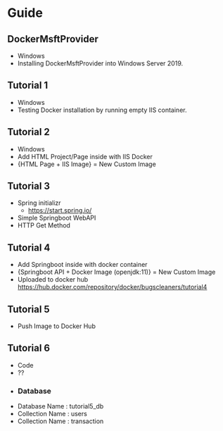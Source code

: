 # Guide

## DockerMsftProvider
* Windows
* Installing DockerMsftProvider into Windows Server 2019.

## Tutorial 1
* Windows
* Testing Docker installation by running empty IIS container.


## Tutorial 2
* Windows 
* Add HTML Project/Page inside with IIS Docker 
*  {HTML Page + IIS Image} = New Custom Image

## Tutorial 3
* Spring initializr
  * https://start.spring.io/
* Simple Springboot WebAPI 
 * HTTP Get Method



## Tutorial 4
* Add Springboot inside with docker container
* {Springboot API + Docker Image (openjdk:11)} = New Custom Image
* Uploaded to docker hub https://hub.docker.com/repository/docker/bugscleaners/tutorial4
## Tutorial 5
* Push Image to Docker Hub


## Tutorial 6
* Code
* ??
* ### Database 
* Database Name : tutorial5_db
* Collection Name : users
* Collection Name : transaction
